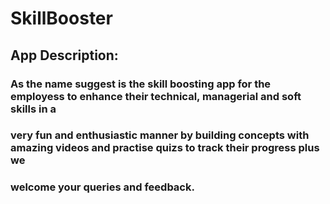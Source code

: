 # SkillBooster
## App Description:
### As the name suggest is the skill boosting app for the employess to enhance their technical, managerial and soft skills in a
### very fun and enthusiastic manner by building concepts with amazing videos and practise quizs to track their progress plus we
### welcome your queries and feedback.
